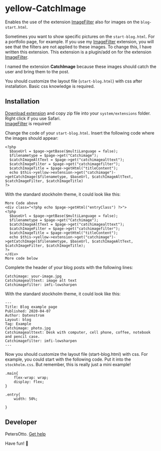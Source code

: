 # yellow-CatchImage
Enables the use of the extension [ImageFilter](https://github.com/PetersOtto/yellow-ImageFilter) also for images on the `blog-start.html`.

Sometimes you want to show specific pictures on the `start-blog.html`. For a portfolio page, for example.
If you use my [ImageFilter](https://github.com/PetersOtto/yellow-ImageFilter) extension, you will see that the filters are not applied to these images.
To change this, I have written this extension. This extension is a plugin/add on for the extension [ImageFilter](https://github.com/PetersOtto/yellow-ImageFilter).

I named the extension **CatchImage** because these images should catch the user and bring them to the post.

You should customize the layout file (`start-blog.html`) with css after installation. Basic css knowledge is required.



## Installation
[Download extension](https://github.com/PetersOtto/yellow-catchImage.git) and copy zip file into your `system/extensions` folder. Right click if you use Safari.  
[ImageFilter](https://github.com/PetersOtto/yellow-ImageFilter) is required!

Change the code of your `start-blog.html`. Insert the following code where the images should appear: 

```
<?php 
  $baseUrl = $page->getBase($multiLanguage = false); 
  $filenametype = $page->get("Catchimage"); 
  $catchImageAltText = $page->get("catchimagealttext"); 
  $catchImageFilter = $page->get("catchimagefilter"); 
  $catchImageTitle = $page->getHtml("titleContent"); 
  echo $this->yellow->extension->get("catchimage")->getCatchImage($filenametype, $baseUrl, $catchImageAltText, $catchImageFilter, $catchImageTitle)
?>
```

With the standard stockholm theme, it could look like this:

```
More Code above
<div class="<?php echo $page->getHtml("entryClass") ?>">
<?php 
  $baseUrl = $page->getBase($multiLanguage = false);
  $filenametype = $page->get("Catchimage"); 
  $catchImageAltText = $page->get("catchimagealttext"); 
  $catchImageFilter = $page->get("catchimagefilter");
  $catchImageTitle = $page->getHtml("titleContent");
  echo $this->yellow->extension->get("catchimage")->getCatchImage($filenametype, $baseUrl, $catchImageAltText, $catchImageFilter, $catchImageTitle);
?>
</div>
More code below

```

Complete the header of your blog posts with the following lines:
```
Catchimage: your-image.jpg
Catchimagealttext: image alt text
Catchimagefilter: imfi-lowsharpen

```

With the standard stockholm theme, it could look like this:

```
---
Title: Blog example page
Published: 2020-04-07
Author: Datenstrom
Layout: blog
Tag: Example
Catchimage: photo.jpg
Catchimagealttext: Desk with computer, cell phone, coffee, notebook and pencil case.
Catchimagefilter: imfi-lowsharpen
---
```

Now you should customize the layout file (start-blog.html) with css. For example, you could start with the following code. Put it into the `stockholm.css`. But remember, this is really just a mini example!

```
.main{
    flex-wrap: wrap;
    display: flex;
}

.entry{
    width: 50%;
    
}
```

## Developer
PetersOtto. [Get help](https://datenstrom.se/yellow/help/)

Have fun! &#129395;
